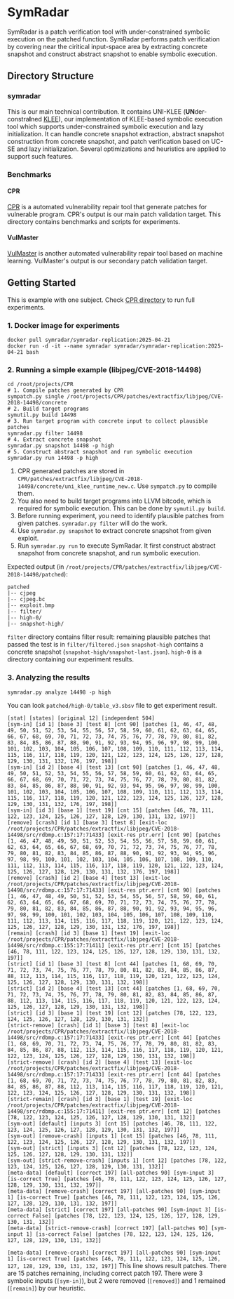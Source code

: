 # SymRadar
<!-- ![fig](./etc/symradar.png) -->
SymRadar is a patch verification tool with under-constrained symbolic execution on the patched function.
SymRadar performs patch verification by covering near the ciritical input-space area by extracting concrete snapshot and construct abstract snapshot to enable symbolic execution.

## Directory Structure
### symradar
This is our main technical contribution.
It contains UNI-KLEE (**UN**der-constra**I**ned [KLEE](https://github.com/klee/klee)), our implementation of KLEE-based symbolic execution tool which supports under-constrained symbolic execution and lazy initialization.
It can handle concrete snapshot extraction, abstract snapshot construction from concrete snapshot, and patch verification based on UC-SE and lazy initialization. Several optimizations and heuristics are applied to support such features.

### Benchmarks
#### CPR
[CPR](https://cpr-tool.github.io/) is a automated vulnerability repair tool that generate patches for vulnerable program.
CPR's output is our main patch validation target.
This directory contains benchmarks and scripts for experiments.

#### VulMaster
[VulMaster](https://github.com/soarsmu/VulMaster_) is another automated vulnerability repair tool based on machine learning.
VulMaster's output is our secondary patch validation target.


## Getting Started
This is example with one subject. Check [CPR directory](./CPR) to run full experiments.
### 1. Docker image for experiments
```shell
docker pull symradar/symradar-replication:2025-04-21
docker run -d -it --name symradar symradar/symradar-replication:2025-04-21 bash
```

### 2. Running a simple example (libjpeg/CVE-2018-14498)
```shell
cd /root/projects/CPR
# 1. Compile patches generated by CPR
sympatch.py single /root/projects/CPR/patches/extractfix/libjpeg/CVE-2018-14498/concrete
# 2. Build target programs
symutil.py build 14498
# 3. Run target program with concrete input to collect plausible patches
symradar.py filter 14498
# 4. Extract concrete snapshot
symradar.py snapshot 14498 -p high
# 5. Construct abstract snapshot and run symbolic execution
symradar.py run 14498 -p high
```
1. CPR generated patches are stored in `CPR/patches/extractfix/libjpeg/CVE-2018-14498/concrete/uni_klee_runtime_new.c`. Use `sympatch.py` to compile them.
2. You also need to build target programs into LLVM bitcode, which is required for symbolic execution. This can be done by `symutil.py build`.
3. Before running experiment, you need to identify plausible patches from given patches. `symradar.py filter` will do the work.
4. Use `symradar.py snapshot` to extract concrete snapshot from given exploit.
5. Run `symradar.py run` to execute SymRadar. It first construct abstract snapshot from concrete snapshot, and run symbolic execution.


Expected output (in `/root/projects/CPR/patches/extractfix/libjpeg/CVE-2018-14498/patched`):
```
patched
|-- cjpeg
|-- cjpeg.bc
|-- exploit.bmp
|-- filter/
|-- high-0/
|-- snapshot-high/
```
`filter` directory contains filter result: remaining plausible patches that passed the test is in `filter/filtered.json`
`snapshot-high` contains a concrete snapshot (`snapshot-high/snapshot-last.json`).
`high-0` is a directory containing our experiment results.

### 3. Analyzing the results
```
symradar.py analyze 14498 -p high
```
You can look `patched/high-0/table_v3.sbsv` file to get experiment result.
```log
[stat] [states] [original 12] [independent 504]
[sym-in] [id 1] [base 3] [test 8] [cnt 90] [patches [1, 46, 47, 48, 49, 50, 51, 52, 53, 54, 55, 56, 57, 58, 59, 60, 61, 62, 63, 64, 65, 66, 67, 68, 69, 70, 71, 72, 73, 74, 75, 76, 77, 78, 79, 80, 81, 82, 83, 84, 85, 86, 87, 88, 90, 91, 92, 93, 94, 95, 96, 97, 98, 99, 100, 101, 102, 103, 104, 105, 106, 107, 108, 109, 110, 111, 112, 113, 114, 115, 116, 117, 118, 119, 120, 121, 122, 123, 124, 125, 126, 127, 128, 129, 130, 131, 132, 176, 197, 198]]
[sym-in] [id 2] [base 4] [test 13] [cnt 90] [patches [1, 46, 47, 48, 49, 50, 51, 52, 53, 54, 55, 56, 57, 58, 59, 60, 61, 62, 63, 64, 65, 66, 67, 68, 69, 70, 71, 72, 73, 74, 75, 76, 77, 78, 79, 80, 81, 82, 83, 84, 85, 86, 87, 88, 90, 91, 92, 93, 94, 95, 96, 97, 98, 99, 100, 101, 102, 103, 104, 105, 106, 107, 108, 109, 110, 111, 112, 113, 114, 115, 116, 117, 118, 119, 120, 121, 122, 123, 124, 125, 126, 127, 128, 129, 130, 131, 132, 176, 197, 198]]
[sym-in] [id 3] [base 1] [test 19] [cnt 15] [patches [46, 78, 111, 122, 123, 124, 125, 126, 127, 128, 129, 130, 131, 132, 197]]
[remove] [crash] [id 1] [base 3] [test 8] [exit-loc /root/projects/CPR/patches/extractfix/libjpeg/CVE-2018-14498/src/rdbmp.c:157:17:71433] [exit-res ptr.err] [cnt 90] [patches [1, 46, 47, 48, 49, 50, 51, 52, 53, 54, 55, 56, 57, 58, 59, 60, 61, 62, 63, 64, 65, 66, 67, 68, 69, 70, 71, 72, 73, 74, 75, 76, 77, 78, 79, 80, 81, 82, 83, 84, 85, 86, 87, 88, 90, 91, 92, 93, 94, 95, 96, 97, 98, 99, 100, 101, 102, 103, 104, 105, 106, 107, 108, 109, 110, 111, 112, 113, 114, 115, 116, 117, 118, 119, 120, 121, 122, 123, 124, 125, 126, 127, 128, 129, 130, 131, 132, 176, 197, 198]]
[remove] [crash] [id 2] [base 4] [test 13] [exit-loc /root/projects/CPR/patches/extractfix/libjpeg/CVE-2018-14498/src/rdbmp.c:157:17:71433] [exit-res ptr.err] [cnt 90] [patches [1, 46, 47, 48, 49, 50, 51, 52, 53, 54, 55, 56, 57, 58, 59, 60, 61, 62, 63, 64, 65, 66, 67, 68, 69, 70, 71, 72, 73, 74, 75, 76, 77, 78, 79, 80, 81, 82, 83, 84, 85, 86, 87, 88, 90, 91, 92, 93, 94, 95, 96, 97, 98, 99, 100, 101, 102, 103, 104, 105, 106, 107, 108, 109, 110, 111, 112, 113, 114, 115, 116, 117, 118, 119, 120, 121, 122, 123, 124, 125, 126, 127, 128, 129, 130, 131, 132, 176, 197, 198]]
[remain] [crash] [id 3] [base 1] [test 19] [exit-loc /root/projects/CPR/patches/extractfix/libjpeg/CVE-2018-14498/src/rdbmp.c:155:17:71411] [exit-res ptr.err] [cnt 15] [patches [46, 78, 111, 122, 123, 124, 125, 126, 127, 128, 129, 130, 131, 132, 197]]
[strict] [id 1] [base 3] [test 8] [cnt 44] [patches [1, 68, 69, 70, 71, 72, 73, 74, 75, 76, 77, 78, 79, 80, 81, 82, 83, 84, 85, 86, 87, 88, 112, 113, 114, 115, 116, 117, 118, 119, 120, 121, 122, 123, 124, 125, 126, 127, 128, 129, 130, 131, 132, 198]]
[strict] [id 2] [base 4] [test 13] [cnt 44] [patches [1, 68, 69, 70, 71, 72, 73, 74, 75, 76, 77, 78, 79, 80, 81, 82, 83, 84, 85, 86, 87, 88, 112, 113, 114, 115, 116, 117, 118, 119, 120, 121, 122, 123, 124, 125, 126, 127, 128, 129, 130, 131, 132, 198]]
[strict] [id 3] [base 1] [test 19] [cnt 12] [patches [78, 122, 123, 124, 125, 126, 127, 128, 129, 130, 131, 132]]
[strict-remove] [crash] [id 1] [base 3] [test 8] [exit-loc /root/projects/CPR/patches/extractfix/libjpeg/CVE-2018-14498/src/rdbmp.c:157:17:71433] [exit-res ptr.err] [cnt 44] [patches [1, 68, 69, 70, 71, 72, 73, 74, 75, 76, 77, 78, 79, 80, 81, 82, 83, 84, 85, 86, 87, 88, 112, 113, 114, 115, 116, 117, 118, 119, 120, 121, 122, 123, 124, 125, 126, 127, 128, 129, 130, 131, 132, 198]]
[strict-remove] [crash] [id 2] [base 4] [test 13] [exit-loc /root/projects/CPR/patches/extractfix/libjpeg/CVE-2018-14498/src/rdbmp.c:157:17:71433] [exit-res ptr.err] [cnt 44] [patches [1, 68, 69, 70, 71, 72, 73, 74, 75, 76, 77, 78, 79, 80, 81, 82, 83, 84, 85, 86, 87, 88, 112, 113, 114, 115, 116, 117, 118, 119, 120, 121, 122, 123, 124, 125, 126, 127, 128, 129, 130, 131, 132, 198]]
[strict-remain] [crash] [id 3] [base 1] [test 19] [exit-loc /root/projects/CPR/patches/extractfix/libjpeg/CVE-2018-14498/src/rdbmp.c:155:17:71411] [exit-res ptr.err] [cnt 12] [patches [78, 122, 123, 124, 125, 126, 127, 128, 129, 130, 131, 132]]
[sym-out] [default] [inputs 3] [cnt 15] [patches [46, 78, 111, 122, 123, 124, 125, 126, 127, 128, 129, 130, 131, 132, 197]]
[sym-out] [remove-crash] [inputs 1] [cnt 15] [patches [46, 78, 111, 122, 123, 124, 125, 126, 127, 128, 129, 130, 131, 132, 197]]
[sym-out] [strict] [inputs 3] [cnt 12] [patches [78, 122, 123, 124, 125, 126, 127, 128, 129, 130, 131, 132]]
[sym-out] [strict-remove-crash] [inputs 1] [cnt 12] [patches [78, 122, 123, 124, 125, 126, 127, 128, 129, 130, 131, 132]]
[meta-data] [default] [correct 197] [all-patches 90] [sym-input 3] [is-correct True] [patches [46, 78, 111, 122, 123, 124, 125, 126, 127, 128, 129, 130, 131, 132, 197]]
[meta-data] [remove-crash] [correct 197] [all-patches 90] [sym-input 1] [is-correct True] [patches [46, 78, 111, 122, 123, 124, 125, 126, 127, 128, 129, 130, 131, 132, 197]]
[meta-data] [strict] [correct 197] [all-patches 90] [sym-input 3] [is-correct False] [patches [78, 122, 123, 124, 125, 126, 127, 128, 129, 130, 131, 132]]
[meta-data] [strict-remove-crash] [correct 197] [all-patches 90] [sym-input 1] [is-correct False] [patches [78, 122, 123, 124, 125, 126, 127, 128, 129, 130, 131, 132]]
```

`[meta-data] [remove-crash] [correct 197] [all-patches 90] [sym-input 1] [is-correct True] [patches [46, 78, 111, 122, 123, 124, 125, 126, 127, 128, 129, 130, 131, 132, 197]]`
This line shows result patches. There are 15 patches remaining, including correct patch 197.
There were 3 symbolic inputs (`[sym-in]`), but 2 were removed (`[removed]`) and 1 remained (`[remain]`) by our heuristic.
